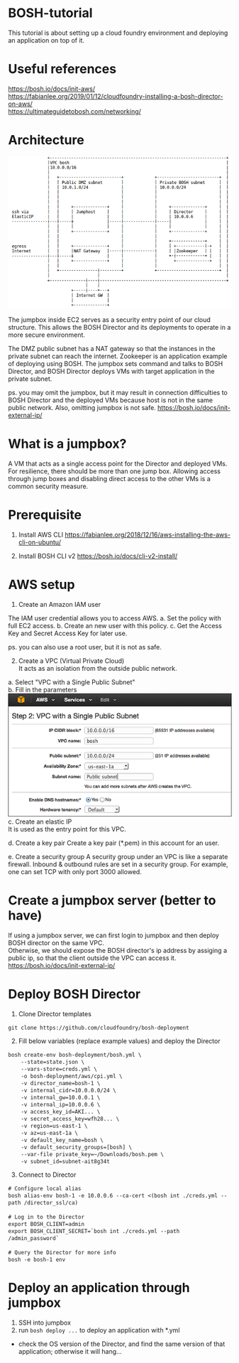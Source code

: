 # BOSH-tutorial
This tutorial is about setting up a cloud foundry environment and deploying an application on top of it.

# Useful references
https://bosh.io/docs/init-aws/  
https://fabianlee.org/2019/01/12/cloudfoundry-installing-a-bosh-director-on-aws/  
https://ultimateguidetobosh.com/networking/  


# Architecture
![architecture](https://github.com/tedanyao/BOSH-tutorial/blob/master/resources/aws-jumpbox-public-private-subnets.png)

The jumpbox inside EC2 serves as a security entry point of our cloud structure. This allows the BOSH Director and its deployments to operate in a more secure environment.

The DMZ public subnet has a NAT gateway so that the instances in the private subnet can reach the internet. Zookeeper is an application example of deploying using BOSH. The jumpbox sets command and talks to BOSH Director, and BOSH Director deploys VMs with target application in the private subnet.

ps. you may omit the jumpbox, but it may result in connection difficulties to BOSH Director and the deployed VMs because host is not in the same public network. Also, omitting jumpbox is not safe.
https://bosh.io/docs/init-external-ip/

# What is a jumpbox?  
A VM that acts as a single access point for the Director and deployed VMs. For resilience, there should be more than one jump box. Allowing access through jump boxes and disabling direct access to the other VMs is a common security measure.

# Prerequisite
1. Install AWS CLI
https://fabianlee.org/2018/12/16/aws-installing-the-aws-cli-on-ubuntu/

2. Install BOSH CLI v2
https://bosh.io/docs/cli-v2-install/

# AWS setup  
1. Create an Amazon IAM user  

The IAM user credential allows you to access AWS.
a. Set the policy with full EC2 access.
b. Create an new user with this policy.
c. Get the Access Key and Secret Access Key for later use.

ps. you can also use a root user, but it is not as safe.

2. Create a VPC (Virtual Private Cloud)  
It acts as an isolation from the outside public network.

a. Select "VPC with a Single Public Subnet"  
b. Fill in the parameters  
![VPC settings](https://github.com/tedanyao/BOSH-tutorial/blob/master/resources/create-vpc.png)  
c. Create an elastic IP  
It is used as the entry point for this VPC.

d. Create a key pair
Create a key pair (*.pem) in this account for an user.  

e. Create a security group
A security group under an VPC is like a separate firewall. Inbound & outbound rules are set in a security group. For example, one can set TCP with only port 3000 allowed.

# Create a jumpbox server (better to have)
If using a jumpbox server, we can first login to jumpbox and then deploy BOSH director on the same VPC.  
Otherwise, we should expose the BOSH director's ip address by assiging a public ip, so that the client outside the VPC can access it.  
https://bosh.io/docs/init-external-ip/

# Deploy BOSH Director
1. Clone Director templates
```
git clone https://github.com/cloudfoundry/bosh-deployment
```

2. Fill below variables (replace example values) and deploy the Director
```
bosh create-env bosh-deployment/bosh.yml \
    --state=state.json \
    --vars-store=creds.yml \
    -o bosh-deployment/aws/cpi.yml \
    -v director_name=bosh-1 \
    -v internal_cidr=10.0.0.0/24 \
    -v internal_gw=10.0.0.1 \
    -v internal_ip=10.0.0.6 \
    -v access_key_id=AKI... \
    -v secret_access_key=wfh28... \
    -v region=us-east-1 \
    -v az=us-east-1a \
    -v default_key_name=bosh \
    -v default_security_groups=[bosh] \
    --var-file private_key=~/Downloads/bosh.pem \
    -v subnet_id=subnet-ait8g34t
```

3. Connect to Director
```
# Configure local alias
bosh alias-env bosh-1 -e 10.0.0.6 --ca-cert <(bosh int ./creds.yml --path /director_ssl/ca)

# Log in to the Director
export BOSH_CLIENT=admin
export BOSH_CLIENT_SECRET=`bosh int ./creds.yml --path /admin_password`

# Query the Director for more info
bosh -e bosh-1 env
```

# Deploy an application through jumpbox
1. SSH into jumpbox  
2. run ```bosh deploy ...``` to deploy an application with *.yml  

* check the OS version of the Director, and find the same version of that application; otherwise it will hang...  

